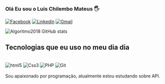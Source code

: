 

### Olá Eu sou o Luis Chilembo Mateus 🖐️

[![Facebook](https://img.shields.io/badge/Facebook-1877F2?style=for-the-badge&logo=facebook&logoColor=white)](https://www.facebook.com/luischilembo.mateus) [![Linkedin](https://img.shields.io/badge/LinkedIn-0077B5?style=for-the-badge&logo=linkedin&logoColor=white)](https://l.facebook.com/l.php?u=https%3A%2F%2Fwww.linkedin.com%2Fin%2Fluis-chilembo-mateus-9ba822234%3Futm_source%3Dshare%26utm_campaign%3Dshare_via%26utm_content%3Dprofile%26utm_medium%3Dandroid_app%26fbclid%3DIwAR1BaSrunTgJMctjOGSmXSNPc06x7SQs-60lfAU88t1Dfrw2u-R9JUE4_TI&h=AT1IR0bCHHlUXaHnaAALViwj9jAKhUbGFEa2wReQsgWCRoCAIFk-nvNnkxMI7z0e0M2I19OfIDvhoqzmM5XOgB9dBc2_fZUHR2IFWXs7EbwKUSkT5-foQojZP1IIjf_lDQamSg)
 [![Gmail](https://img.shields.io/badge/Gmail-D14836?style=for-the-badge&logo=gmail&logoColor=white)](luischilembomateus@gmail.com)

 
![Algoritmo2018 GitHub stats](https://github-readme-stats.vercel.app/api?username=Algoritmo2018&show_icons=true&theme=tokyonight)

## Tecnologias que eu uso no meu dia dia

<div style="display: inline_block;"> <br/>
<img align="center" alt="html5" src="https://img.shields.io/badge/HTML5-E34F26?style=for-the-badge&logo=html5&logoColor=white">
<img align="center" alt="Css3" src="https://img.shields.io/badge/CSS3-1572B6?style=for-the-badge&logo=css3&logoColor=white">

<img align="center" alt="PHP" src="https://img.shields.io/badge/PHP-777BB4?style=for-the-badge&logo=php&logoColor=white">
<img align="center" alt="Git" src="https://img.shields.io/badge/GIT-E44C30?style=for-the-badge&logo=git&logoColor=white">
</div>
<br/>
 Sou apaixonado por programação, atualmente estou estudando sobre API.
